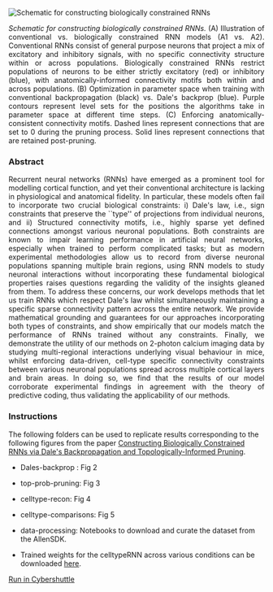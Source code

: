 ![Schematic for constructing biologically constrained RNNs](/images/celltype-connectivity-schematic-general.png)
<div style="text-align: justify;">
  <em>Schematic for constructing biologically constrained RNNs.</em> (A) Illustration of conventional vs. biologically constrained RNN models (A1 vs. A2). Conventional RNNs consist of general purpose neurons that project a mix of excitatory and inhibitory signals, with no specific connectivity structure within or across populations.
    Biologically constrained RNNs restrict populations of neurons to be either strictly excitatory (red) or inhibitory (blue), with anatomically-informed connectivity motifs both within and across populations.
    (B) Optimization in parameter space when training with conventional backpropagation (black) vs. Dale's backprop (blue). Purple contours represent level sets for the positions the algorithms take in parameter space at different time steps.
    (C) Enforcing anatomically-consistent connectivity motifs. Dashed lines represent connections that are set to 0 during the pruning process. Solid lines represent connections that are retained post-pruning.
</div>

### Abstract

<div style="text-align: justify;">
Recurrent neural networks (RNNs) have emerged as a prominent tool for modelling cortical function, and yet their conventional architecture is lacking in physiological and anatomical fidelity.
In particular, these models often fail to incorporate two crucial biological constraints: i) Dale's law, i.e., sign constraints that preserve the ``type'' of projections from individual neurons, and ii) Structured connectivity motifs, i.e., highly sparse yet defined connections amongst various neuronal populations.
Both constraints are known to impair learning performance in artificial neural networks, especially when trained to perform complicated tasks; but as modern experimental methodologies allow us to record from diverse neuronal populations spanning multiple brain regions, using RNN models to study neuronal interactions without incorporating these fundamental biological properties raises questions regarding the validity of the insights gleaned from them.
To address these concerns, our work develops methods that let us train RNNs which respect Dale's law whilst simultaneously maintaining a specific sparse connectivity pattern across the entire network.
We provide mathematical grounding and guarantees for our approaches incorporating both types of constraints, and show empirically that our models match the performance of RNNs trained without any constraints.
Finally, we demonstrate the utility of our methods on 2-photon calcium imaging data by studying multi-regional interactions underlying visual behaviour in mice, whilst enforcing data-driven, cell-type specific connectivity constraints between various neuronal populations spread across multiple cortical layers and brain areas.
In doing so, we find that the results of our model corroborate experimental findings in agreement with the theory of predictive coding, thus validating the applicability of our methods.
</div>

### Instructions
The following folders can be used to replicate results corresponding to the following figures from the paper <a href="" target="_blank">Constructing Biologically Constrained RNNs via Dale's Backpropagation and Topologically-Informed Pruning</a>.
- Dales-backprop : Fig 2
- top-prob-pruning: Fig 3
- celltype-recon: Fig 4
- celltype-comparisons: Fig 5

- data-processing: Notebooks to download and curate the dataset from the AllenSDK.
- Trained weights for the celltypeRNN across various conditions can be downloaded <a href="https://www.dropbox.com/scl/fi/7x3gpd2gvo0k0pktvdg9n/celltypeRNN-trained-weights.zip?rlkey=wz6jp2nn1wnjlvud062s65ato&st=m1vfgju7&dl=0" target="_blank">here</a>.

[Run in Cybershuttle](https://hub.cybershuttle.org/hub/spawn/pjaya001@odu.edu/biologicalRNNs?git=https://github.com/yasithdev/biologicalRNNs&dataPath=hchoilab-biologicalRNNs)
